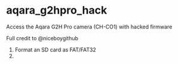 # aqara_g2hpro_hack
Access the Aqara G2H Pro camera (CH-CO1) with hacked firmware

Full credit to @niceboygithub

1. Format an SD card as FAT/FAT32
2. 
